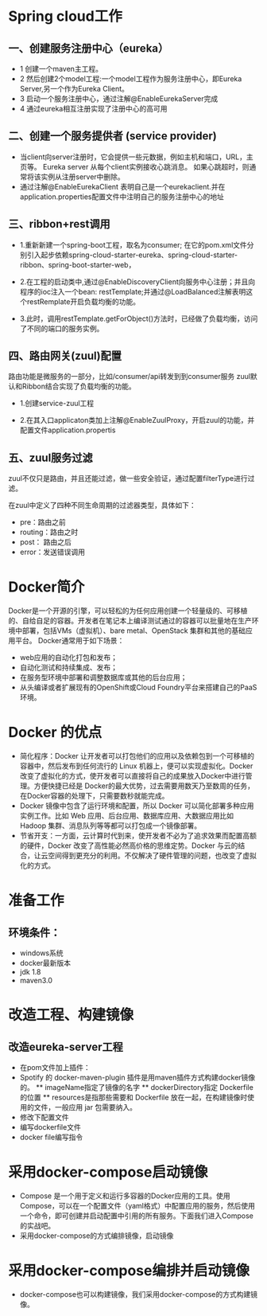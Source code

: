 # Spring cloud工作
## 一、创建服务注册中心（eureka）
* 1 创建一个maven主工程。
* 2 然后创建2个model工程:一个model工程作为服务注册中心，即Eureka Server,另一个作为Eureka Client。
* 3 启动一个服务注册中心，通过注解@EnableEurekaServer完成
* 4 通过eureka相互注册实现了注册中心的高可用

## 二、创建一个服务提供者 (service provider)
* 当client向server注册时，它会提供一些元数据，例如主机和端口，URL，主页等。
Eureka server 从每个client实例接收心跳消息。 如果心跳超时，则通常将该实例从注册server中删除。
* 通过注解@EnableEurekaClient 表明自己是一个eurekaclient.并在application.properties配置文件中注明自己的服务注册中心的地址

## 三、ribbon+rest调用
* 1.重新新建一个spring-boot工程，取名为consumer; 
在它的pom.xml文件分别引入起步依赖spring-cloud-starter-eureka、spring-cloud-starter-ribbon、spring-boot-starter-web，

* 2.在工程的启动类中,通过@EnableDiscoveryClient向服务中心注册；并且向程序的ioc注入一个bean: 
restTemplate;并通过@LoadBalanced注解表明这个restRemplate开启负载均衡的功能。

* 3.此时，调用restTemplate.getForObject()方法时，已经做了负载均衡，访问了不同的端口的服务实例。

## 四、路由网关(zuul)配置
路由功能是微服务的一部分，比如/consumer/api转发到到consumer服务
zuul默认和Ribbon结合实现了负载均衡的功能。

* 1.创建service-zuul工程

* 2.在其入口applicaton类加上注解@EnableZuulProxy，开启zuul的功能，并配置文件application.propertis

## 五、zuul服务过滤
zuul不仅只是路由，并且还能过滤，做一些安全验证，通过配置filterType进行过滤。

在zuul中定义了四种不同生命周期的过滤器类型，具体如下： 
* pre：路由之前
* routing：路由之时
* post： 路由之后
* error：发送错误调用

# Docker简介
Docker是一个开源的引擎，可以轻松的为任何应用创建一个轻量级的、可移植的、自给自足的容器。开发者在笔记本上编译测试通过的容器可以批量地在生产环境中部署，包括VMs（虚拟机）、bare metal、OpenStack 集群和其他的基础应用平台。
Docker通常用于如下场景：
* web应用的自动化打包和发布；
* 自动化测试和持续集成、发布；
* 在服务型环境中部署和调整数据库或其他的后台应用；
* 从头编译或者扩展现有的OpenShift或Cloud Foundry平台来搭建自己的PaaS环境。
# Docker 的优点
* 简化程序：Docker 让开发者可以打包他们的应用以及依赖包到一个可移植的容器中，然后发布到任何流行的 Linux 机器上，便可以实现虚拟化。Docker改变了虚拟化的方式，使开发者可以直接将自己的成果放入Docker中进行管理。方便快捷已经是 Docker的最大优势，过去需要用数天乃至数周的任务，在Docker容器的处理下，只需要数秒就能完成。
* Docker 镜像中包含了运行环境和配置，所以 Docker 可以简化部署多种应用实例工作。比如 Web 应用、后台应用、数据库应用、大数据应用比如 Hadoop 集群、消息队列等等都可以打包成一个镜像部署。
* 节省开支：一方面，云计算时代到来，使开发者不必为了追求效果而配置高额的硬件，Docker 改变了高性能必然高价格的思维定势。Docker 与云的结合，让云空间得到更充分的利用。不仅解决了硬件管理的问题，也改变了虚拟化的方式。    
# 准备工作
## 环境条件：
* windows系统
* docker最新版本
* jdk 1.8
* maven3.0
# 改造工程、构建镜像
## 改造eureka-server工程
* 在pom文件加上插件：
* Spotify 的 docker-maven-plugin 插件是用maven插件方式构建docker镜像的。
** imageName指定了镜像的名字
** dockerDirectory指定 Dockerfile 的位置
** resources是指那些需要和 Dockerfile 放在一起，在构建镜像时使用的文件，一般应用 jar 包需要纳入。
* 修改下配置文件
* 编写dockerfile文件
* docker file编写指令
# 采用docker-compose启动镜像
* Compose 是一个用于定义和运行多容器的Docker应用的工具。使用Compose，可以在一个配置文件（yaml格式）中配置应用的服务，然后使用一个命令，即可创建并启动配置中引用的所有服务。下面我们进入Compose的实战吧。
* 采用docker-compose的方式编排镜像，启动镜像
# 采用docker-compose编排并启动镜像
* docker-compose也可以构建镜像，我们采用docker-compose的方式构建镜像。

